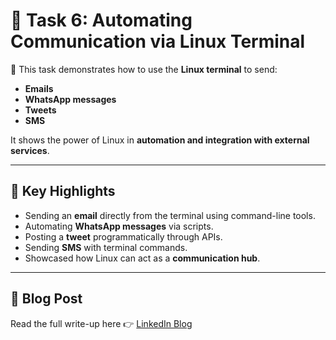 # 🐧 Task 6: Automating Communication via Linux Terminal

📖 This task demonstrates how to use the **Linux terminal** to send:
- **Emails**
- **WhatsApp messages**
- **Tweets**
- **SMS**

It shows the power of Linux in **automation and integration with external services**.

---

## 📌 Key Highlights
- Sending an **email** directly from the terminal using command-line tools.
- Automating **WhatsApp messages** via scripts.
- Posting a **tweet** programmatically through APIs.
- Sending **SMS** with terminal commands.
- Showcased how Linux can act as a **communication hub**.

---

## 📖 Blog Post
Read the full write-up here 👉 [LinkedIn Blog](https://www.linkedin.com/posts/aman-kant-mahto_automating-communication-with-linux-send-activity-7255144396331905024-GMb8)

